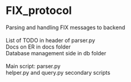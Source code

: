 # FIX_protocol
Parsing and handling FIX messages to backend
<br>
<br>
List of TODO in header of parser.py <br>
Docs on ER in docs folder <br>
Database management side in db folder <br>
<br>
Main script: parser.py <br>
helper.py and query.py secondary scripts

